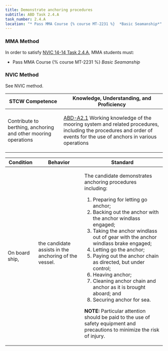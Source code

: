 ```yaml
---
title: Demonstrate anchoring procedures
subtitle: ABD Task 2.4.A 
task_number: 2.4.A
location: "* Pass MMA Course {% course MT-2231 %}  *Basic Seamanship*" 
---
```



### MMA Method

In order to satisfy  [NVIC 14-14  Task  2.4.A]({{site.baseurl}}/assets/images/nvic-14-14.pdf), MMA students must:

* Pass MMA Course {% course MT-2231 %}  *Basic Seamanship*


### NVIC Method

<a onclick="togglevisibility('nvic_methods')" >See NVIC method.</a>

<div id='nvic_methods' class='hide'>

<table>
<thead>
<tr>
<th class='forty'> STCW Competence </th>
<th class='sixty'> Knowledge, Understanding, and Proficiency </th>
</tr>
</thead>




<tbody>
<tr><td markdown='1'>

Contribute to berthing, anchoring and other mooring operations

</td><td markdown='1'>

[ABD-A2.1]({{site.baseurl}}/tables/25.html#ABD-A2.1) Working knowledge of the mooring system and related procedures, including the procedures and order of events for the use of anchors in various operations

</td></tr>


</tbody>
</table>


<table>
<thead>
<tr><th class='twenty'>  Condition </th><th class='twenty'> Behavior </th><th  class='sixty'>Standard </th></tr>
</thead>
<tbody >



<tr><td markdown='1'>

On board ship,

</td><td markdown='1'>

the candidate assists in the anchoring of the vessel.

<br>

<div class="tooltip">
<span class="tooltiptext">
</span>
</div>


</td><td markdown='1'>

The candidate demonstrates anchoring procedures including:

1. Preparing for letting go anchor;
2. Backing out the anchor with the anchor windlass engaged;
3. Taking the anchor windlass out of gear with the anchor windlass brake engaged;
4. Letting go the anchor;
5. Paying out the anchor chain as directed, but under control;
6. Heaving anchor;
7. Cleaning anchor chain and anchor as it is brought aboard; and
8. Securing anchor for sea. 

**NOTE:** Particular attention should be paid to the use of safety equipment and precautions to minimize the risk of injury. 

</td></tr>
</tbody>
</table>
</div>
